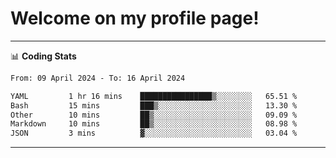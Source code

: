 # Welcome on my profile page!
<!-- print(("dralla"[::-1]+"s").capitalize()) -->

<!-- ---
👨🏻‍💻 **Busy With**
* Learning new Skills.
* Building small Projects.
* Being helpful. -->

---
📊 **Coding Stats**
<!--START_SECTION:waka-->

```txt
From: 09 April 2024 - To: 16 April 2024

YAML         1 hr 16 mins    ████████████████▒░░░░░░░░   65.51 %
Bash         15 mins         ███▒░░░░░░░░░░░░░░░░░░░░░   13.30 %
Other        10 mins         ██▒░░░░░░░░░░░░░░░░░░░░░░   09.09 %
Markdown     10 mins         ██▒░░░░░░░░░░░░░░░░░░░░░░   08.98 %
JSON         3 mins          ▓░░░░░░░░░░░░░░░░░░░░░░░░   03.04 %
```

<!--END_SECTION:waka-->
---
